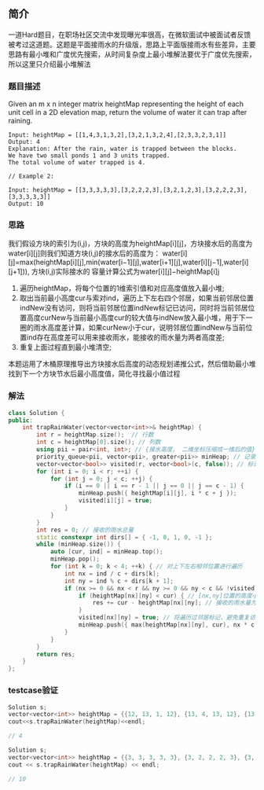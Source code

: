 ## 简介

一道Hard题目，在职场社区交流中发现曝光率很高，在微软面试中被面试者反馈被考过这道题。这题是平面接雨水的升级版，思路上平面版接雨水有些差异，主要思路有最小堆和广度优先搜索，从时间复杂度上最小堆解法要优于广度优先搜索，所以这里只介绍最小堆解法

### 题目描述

Given an m x n integer matrix heightMap representing the height of each unit cell in a 2D elevation map, return the volume of water it can trap after raining.

```
Input: heightMap = [[1,4,3,1,3,2],[3,2,1,3,2,4],[2,3,3,2,3,1]]
Output: 4
Explanation: After the rain, water is trapped between the blocks.
We have two small ponds 1 and 3 units trapped.
The total volume of water trapped is 4.

// Example 2:

Input: heightMap = [[3,3,3,3,3],[3,2,2,2,3],[3,2,1,2,3],[3,2,2,2,3],[3,3,3,3,3]]
Output: 10
```

### 思路
我们假设方块的索引为(i,j)，方块的高度为heightMap[i][j]，方块接水后的高度为water[i][j]则我们知道方块(i,j)的接水后的高度为：
water[i][j]=max(heightMap[i][j],min(water[i−1][j],water[i+1][j],water[i][j−1],water[i][j+1])), 方块(i,j)实际接水的
容量计算公式为water[i][j]−heightMap[i][j](两者的高度差)

1. 遍历heightMap，将每个位置的1维索引值和对应高度值放入最小堆;
2. 取出当前最小高度cur与索对ind，遍历上下左右四个邻居，如果当前邻居位置indNew没有访问，则将当前邻居位置indNew标记已访问，同时将当前邻居位置高度curNew与当前最小高度cur的较大值与indNew放入最小堆，用于下一圈的雨水高度差计算，如果curNew小于cur，说明邻居位置indNew与当前位置ind存在高度差可以用来接收雨水，能接收的雨水量为两者高度差;
3. 重复上面过程直到最小堆清空;

本题运用了木桶原理推导出方块接水后高度的动态规划递推公式，然后借助最小堆找到下一个方块节水后最小高度值，简化寻找最小值过程

### 解法

```C++
class Solution {
public:
	int trapRainWater(vector<vector<int>>& heightMap) {
		int r = heightMap.size();  // 行数
		int c = heightMap[0].size(); // 列数
		using pii = pair<int, int>; // {接水高度， 二维坐标压缩成一维后的值}
		priority_queue<pii, vector<pii>, greater<pii>> minHeap; // 记录接水后的高度最小值
		vector<vector<bool>> visited(r, vector<bool>(c, false)); // 标记某个位置是否被遍历过
		for (int i = 0; i < r; ++i) {
			for (int j = 0; j < c; ++j) {
				if (i == 0 || i == r - 1 || j == 0 || j == c - 1) {
					minHeap.push({ heightMap[i][j], i * c + j });
					visited[i][j] = true;
				}
			}
		}
		int res = 0; // 接收的雨水总量
		static constexpr int dirs[] = { -1, 0, 1, 0, -1 };
		while (minHeap.size()) {
			auto [cur, ind] = minHeap.top();
			minHeap.pop();
			for (int k = 0; k < 4; ++k) { // 对上下左右相邻位置进行遍历
				int nx = ind / c + dirs[k];
				int ny = ind % c + dirs[k + 1];
				if (nx >= 0 && nx < r && ny >= 0 && ny < c && !visited[nx][ny]) { // 邻居没有访问过
					if (heightMap[nx][ny] < cur) { // [nx,ny]位置的高度小于当前位置说明有高度差，可以接收雨水
						res += cur - heightMap[nx][ny]; // 接收的雨水量为高度差
					}
					visited[nx][ny] = true; // 将遍历过邻居标记，避免重复访问
					minHeap.push({ max(heightMap[nx][ny], cur), nx * c + ny }); // 将当前位置与邻居的高度较大值作为当前邻居的新高度重新放入最小堆中，用于下一圈高度差比较和雨水接收量计算
				}
			}
		}
		return res;
	}
};
```

### testcase验证

```C++
Solution s;
vector<vector<int>> heightMap = {{12, 13, 1, 12}, {13, 4, 13, 12}, {13, 8, 10, 12}, {12, 13, 12, 12}, {13, 13, 13, 13}} ;
cout<<s.trapRainWater(heightMap)<<endl;

// 4
```

```C++
Solution s;
vector<vector<int>> heightMap = {{3, 3, 3, 3, 3}, {3, 2, 2, 2, 3}, {3, 2, 1, 2, 3}, {3, 2, 2, 2, 3}, {3, 3, 3, 3, 3}} ;
cout << s.trapRainWater(heightMap) << endl;

// 10
```


